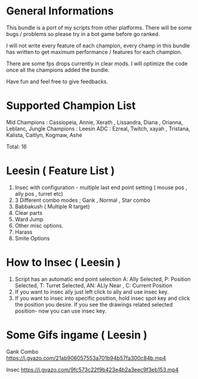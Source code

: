# General Informations
This bundle is a port of my scripts from other platforms. There will be some bugs / problems so please try in a bot game before go ranked. 

I will not write every feature of each champion, every champ in this bundle has written to get maximum performance / features for each champion.

There are some fps drops currently in clear mods. I will optimize the code once all the champions added the bundle.


Have fun and feel free to give feedbacks.

# Supported Champion List
Mid Champions : Cassiopeia, Annie, Xerath , Lissandra, Diana , Orianna, Leblanc, 
Jungle Champions : Leesin
ADC : Ezreal, Twitch, xayah , Tristana, Kalista, Caitlyn, Kogmaw, Ashe 

Total: 16

# Leesin ( Feature List )
 1) Insec with configuration - multiple last end point setting ( mouse pos , ally pos , turret etc)
 2) 3 Different combo modes ; Gank , Normal , Star combo
 3) Babbakush ( Multiple R target)
 4) Clear parts
 5) Ward Jump
 6) Other misc options.
 7) Harass
 8) Smite Options
 
 
 # How to Insec ( Leesin )
 1) Script has an automatic end point selection A: Ally Selected, P: Position Selected,   T: Turret Selected,   AN: ALly Near ,      C: Current Position
 2) If you want to insec ally just left click to ally and use insec key.
 3) If you want to insec into specific position, hold insec spot key and click the position you desire. If you see the drawings related selected position- now you can use insec key.
 
# Some Gifs ingame ( Leesin )
Gank Combo
https://i.gyazo.com/21ab906057553a701b94b57fa300c84b.mp4


Insec
https://i.gyazo.com/9fc573c22f9b423e4b2a3eec9f3eb153.mp4
